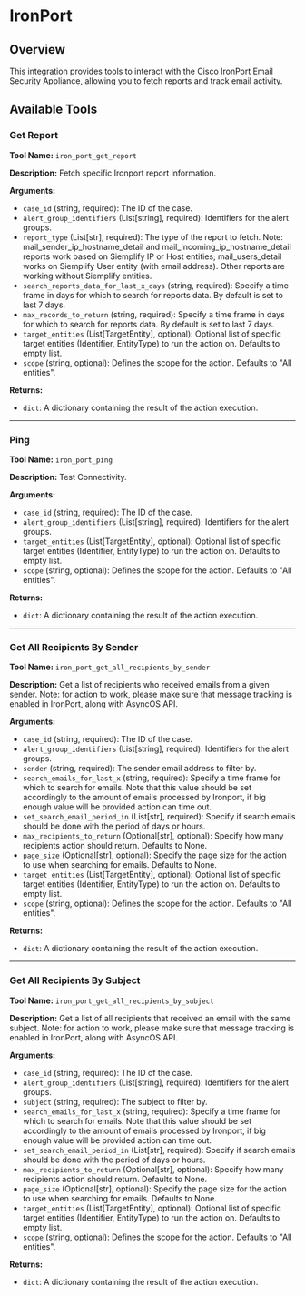 # IronPort

## Overview

This integration provides tools to interact with the Cisco IronPort Email Security Appliance, allowing you to fetch reports and track email activity.

## Available Tools

### Get Report

**Tool Name:** `iron_port_get_report`

**Description:** Fetch specific Ironport report information.

**Arguments:**

*   `case_id` (string, required): The ID of the case.
*   `alert_group_identifiers` (List[string], required): Identifiers for the alert groups.
*   `report_type` (List[str], required): The type of the report to fetch. Note: mail_sender_ip_hostname_detail and mail_incoming_ip_hostname_detail reports work based on Siemplify IP or Host entities; mail_users_detail works on Siemplify User entity (with email address). Other reports are working without Siemplify entities.
*   `search_reports_data_for_last_x_days` (string, required): Specify a time frame in days for which to search for reports data. By default is set to last 7 days.
*   `max_records_to_return` (string, required): Specify a time frame in days for which to search for reports data. By default is set to last 7 days.
*   `target_entities` (List[TargetEntity], optional): Optional list of specific target entities (Identifier, EntityType) to run the action on. Defaults to empty list.
*   `scope` (string, optional): Defines the scope for the action. Defaults to "All entities".

**Returns:**

*   `dict`: A dictionary containing the result of the action execution.

---

### Ping

**Tool Name:** `iron_port_ping`

**Description:** Test Connectivity.

**Arguments:**

*   `case_id` (string, required): The ID of the case.
*   `alert_group_identifiers` (List[string], required): Identifiers for the alert groups.
*   `target_entities` (List[TargetEntity], optional): Optional list of specific target entities (Identifier, EntityType) to run the action on. Defaults to empty list.
*   `scope` (string, optional): Defines the scope for the action. Defaults to "All entities".

**Returns:**

*   `dict`: A dictionary containing the result of the action execution.

---

### Get All Recipients By Sender

**Tool Name:** `iron_port_get_all_recipients_by_sender`

**Description:** Get a list of recipients who received emails from a given sender. Note: for action to work, please make sure that message tracking is enabled in IronPort, along with AsyncOS API.

**Arguments:**

*   `case_id` (string, required): The ID of the case.
*   `alert_group_identifiers` (List[string], required): Identifiers for the alert groups.
*   `sender` (string, required): The sender email address to filter by.
*   `search_emails_for_last_x` (string, required): Specify a time frame for which to search for emails. Note that this value should be set accordingly to the amount of emails processed by Ironport, if big enough value will be provided action can time out.
*   `set_search_email_period_in` (List[str], required): Specify if search emails should be done with the period of days or hours.
*   `max_recipients_to_return` (Optional[str], optional): Specify how many recipients action should return. Defaults to None.
*   `page_size` (Optional[str], optional): Specify the page size for the action to use when searching for emails. Defaults to None.
*   `target_entities` (List[TargetEntity], optional): Optional list of specific target entities (Identifier, EntityType) to run the action on. Defaults to empty list.
*   `scope` (string, optional): Defines the scope for the action. Defaults to "All entities".

**Returns:**

*   `dict`: A dictionary containing the result of the action execution.

---

### Get All Recipients By Subject

**Tool Name:** `iron_port_get_all_recipients_by_subject`

**Description:** Get a list of all recipients that received an email with the same subject. Note: for action to work, please make sure that message tracking is enabled in IronPort, along with AsyncOS API.

**Arguments:**

*   `case_id` (string, required): The ID of the case.
*   `alert_group_identifiers` (List[string], required): Identifiers for the alert groups.
*   `subject` (string, required): The subject to filter by.
*   `search_emails_for_last_x` (string, required): Specify a time frame for which to search for emails. Note that this value should be set accordingly to the amount of emails processed by Ironport, if big enough value will be provided action can time out.
*   `set_search_email_period_in` (List[str], required): Specify if search emails should be done with the period of days or hours.
*   `max_recipients_to_return` (Optional[str], optional): Specify how many recipients action should return. Defaults to None.
*   `page_size` (Optional[str], optional): Specify the page size for the action to use when searching for emails. Defaults to None.
*   `target_entities` (List[TargetEntity], optional): Optional list of specific target entities (Identifier, EntityType) to run the action on. Defaults to empty list.
*   `scope` (string, optional): Defines the scope for the action. Defaults to "All entities".

**Returns:**

*   `dict`: A dictionary containing the result of the action execution.
